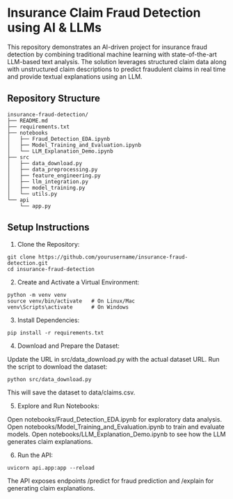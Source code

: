 # Insurance Claim Fraud Detection using AI & LLMs

This repository demonstrates an AI-driven project for insurance fraud detection by combining traditional machine learning with state-of-the-art LLM-based text analysis. The solution leverages structured claim data along with unstructured claim descriptions to predict fraudulent claims in real time and provide textual explanations using an LLM.

## Repository Structure
```
insurance-fraud-detection/
├── README.md
├── requirements.txt
├── notebooks
│   ├── Fraud_Detection_EDA.ipynb
│   ├── Model_Training_and_Evaluation.ipynb
│   └── LLM_Explanation_Demo.ipynb
├── src
│   ├── data_download.py
│   ├── data_preprocessing.py
│   ├── feature_engineering.py
│   ├── llm_integration.py
│   ├── model_training.py
│   └── utils.py
└── api
    └── app.py
```

## Setup Instructions

1. Clone the Repository:
```
git clone https://github.com/yourusername/insurance-fraud-detection.git
cd insurance-fraud-detection
```

2. Create and Activate a Virtual Environment:
```
python -m venv venv
source venv/bin/activate   # On Linux/Mac
venv\Scripts\activate      # On Windows
```

3. Install Dependencies:
```
pip install -r requirements.txt
```

4. Download and Prepare the Dataset:

Update the URL in src/data_download.py with the actual dataset URL.
Run the script to download the dataset:
```
python src/data_download.py
```
This will save the dataset to data/claims.csv.

5. Explore and Run Notebooks:

Open notebooks/Fraud_Detection_EDA.ipynb for exploratory data analysis.
Open notebooks/Model_Training_and_Evaluation.ipynb to train and evaluate models.
Open notebooks/LLM_Explanation_Demo.ipynb to see how the LLM generates claim explanations.

6. Run the API:
```
uvicorn api.app:app --reload
```
The API exposes endpoints /predict for fraud prediction and /explain for generating claim explanations.